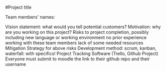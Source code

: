 #Project title

Team members' names:

Vision statement: what would you tell potential customers?
Motivation: why are you working on this project?
Risks to project completion, possibly including
new language or working environment
no prior experience working with these team members
lack of some needed resources
Mitigation Strategy for above risks
Development method: scrum, kanban, waterfall: with specifics!
Project Tracking Software (Trello, Github Project)
Everyone must submit to moodle the link to their github repo and their username
